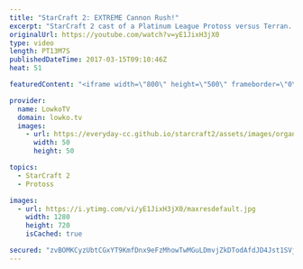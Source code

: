 ```yaml
---
title: "StarCraft 2: EXTREME Cannon Rush!"
excerpt: "StarCraft 2 cast of a Platinum League Protoss versus Terran. Subscribe for more videos: http://lowko.tv/youtube Insane Proxy Barracks: https://goo.gl/8m0B4g  Cannon rush seems to be one of the most popular strategies for lower league Protoss players. In this PvT, it is no different. However the Protoss"
originalUrl: https://youtube.com/watch?v=yE1JixH3jX0
type: video
length: PT13M7S
publishedDateTime: 2017-03-15T09:10:46Z
heat: 51

featuredContent: "<iframe width=\"800\" height=\"500\" frameborder=\"0\" src=\"https://www.youtube.com/embed/yE1JixH3jX0\" allow=\"accelerometer; autoplay; encrypted-media; gyroscope; picture-in-picture\" allowfullscreen></iframe>"

provider:
  name: LowkoTV
  domain: lowko.tv
  images:
    - url: https://everyday-cc.github.io/starcraft2/assets/images/organizations/lowko.tv-50x50.jpg
      width: 50
      height: 50

topics:
  - StarCraft 2
  - Protoss

images:
  - url: https://i.ytimg.com/vi/yE1JixH3jX0/maxresdefault.jpg
    width: 1280
    height: 720
    isCached: true

secured: "zvBOMKCyzUbtCGxYT9KmfDnx9eFzMhowTwMGuLDmvjZkDTodAfdJD4Jst1SVjKVBCG1XBtyFTazhkzfLUMBO7B1e7mnnee5N8c2lbG7DVpUj5/BtkT4CwHjVkFq78maziInj5QEzcvyRH/7t1htl8YQs9N0yUSHpoFjOysZQGT+D0wgDbOj7uX7Ra/OEAxe/bI01Wbu39tDZ0Kax70AVrnk6L2krUUOq0lTx1+Ss3y3BR939PLQB05+ZpM8nFEy5HiZTyV7bpyqYTdORXlDGElKBOnfHU7MZc1VmuqstxCVUfMgunC7qSpefGiC5HojhgHlETAjkwowaynqEaWc8xY4/MNBvEt2+DZsEWvQ0cS8xd1fcIVbEcThCa34Xas+CXsOANyXDkfOVlJdXlRnDjCOjBwprcWFPCiAiiNWAh6Vlph4/yiLnFytUjRw+/krW;3XQzTkC5JYYemkHX1UMMzQ=="
---
```


